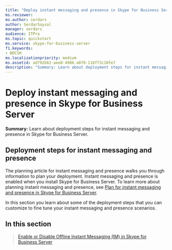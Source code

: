 ```yaml
---
title: "Deploy instant messaging and presence in Skype for Business Server"
ms.reviewer: 
ms.author: serdars
author: SerdarSoysal
manager: serdars
audience: ITPro
ms.topic: quickstart
ms.service: skype-for-business-server
f1.keywords:
- NOCSH
ms.localizationpriority: medium
ms.assetid: ad792bb2-aee0-4986-a070-116ff3c10fe7
description: "Summary: Learn about deployment steps for instant messaging and presence in Skype for Business Server."
---
```


# Deploy instant messaging and presence in Skype for Business Server
 
**Summary:** Learn about deployment steps for instant messaging and presence in Skype for Business Server.
  
## Deployment steps for instant messaging and presence

The planning article for instant messaging and presence walks you through information to plan your deployment. Instant messaging and presence is enabled when you install Skype for Business Server. To learn more about planning instant messaging and presence, see [Plan for instant messaging and presence in Skype for Business Server](../../plan-your-deployment/instant-messaging-and-presence.md).
  
In this section you learn about some of the deployment steps that you can customize to fine tune your instant messaging and presence scenarios.
  
## In this section

> [Enable or Disable Offline Instant Messaging (IM) in Skype for Business Server](enable-or-disable-offline-im.md)
    

